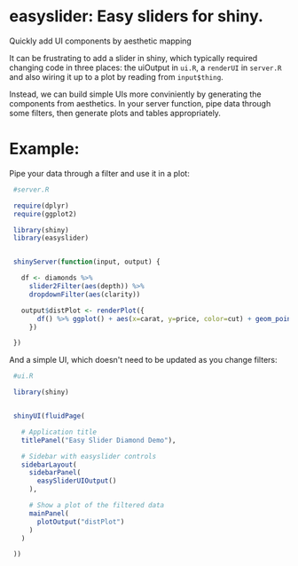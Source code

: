 # easyslider: Easy sliders for shiny.

Quickly add UI components by aesthetic mapping

  It can be frustrating to add a slider in shiny, which typically required changing
code in three places: the uiOutput in `ui.R`,
a `renderUI` in `server.R` and also wiring it
up to a plot by reading from `input$thing`.

  Instead, we can build simple UIs more conviniently by
generating the components from aesthetics. In your server
function, pipe data through some filters, then generate
plots and tables appropriately.

# Example:

Pipe your data through a filter and use it in a plot:

```r
 #server.R

 require(dplyr)
 require(ggplot2)

 library(shiny)
 library(easyslider)


 shinyServer(function(input, output) {

   df <- diamonds %>%
     slider2Filter(aes(depth)) %>%
     dropdownFilter(aes(clarity))

   output$distPlot <- renderPlot({
       df() %>% ggplot() + aes(x=carat, y=price, color=cut) + geom_point()
     })

 })

```

And a simple UI, which doesn't need to be updated as you change filters:


```r
 #ui.R

 library(shiny)


 shinyUI(fluidPage(

   # Application title
   titlePanel("Easy Slider Diamond Demo"),

   # Sidebar with easyslider controls
   sidebarLayout(
     sidebarPanel(
       easySliderUIOutput()
     ),

     # Show a plot of the filtered data
     mainPanel(
       plotOutput("distPlot")
     )
   )

 ))



```
